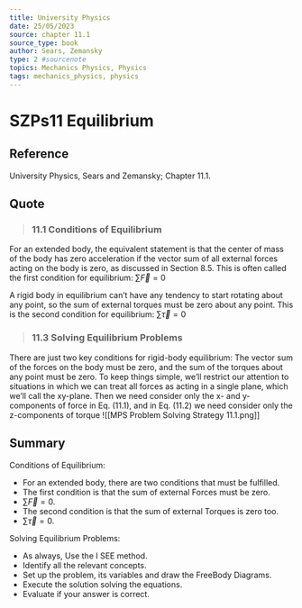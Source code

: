 ```yaml
---
title: University Physics
date: 25/05/2023
source: chapter 11.1
source_type: book 
author: Sears, Zemansky
type: 2 #sourcenote
topics: Mechanics Physics, Physics
tags: mechanics_physics, physics
---
```

# SZPs11 Equilibrium

## **Reference**
University Physics, Sears and Zemansky; Chapter 11.1.

## **Quote**
> ### 11.1 Conditions of Equilibrium
For an extended body, the equivalent statement is that the center of mass of the body has zero acceleration if the vector sum of all external forces acting on the body is zero, as discussed in Section 8.5. This is often called the first condition for equilibrium:
$\sum\vec{F} = 0$
> 
A rigid body in equilibrium can’t have any tendency to start 
rotating about any point, so the sum of external torques must be zero about any 
point. This is the second condition for equilibrium:
$\sum\vec{\tau} = 0$

> ### 11.3 Solving Equilibrium Problems
There are just two key conditions for rigid-body equilibrium: The vector sum of the forces on the body must be zero, and the sum of the torques about any point must be zero. To keep things simple, we’ll restrict our attention to situations in which we can treat all forces as acting in a single plane, which we’ll call the xy-plane. Then we need consider only the x- and y-components of force in Eq. (11.1), and in Eq. (11.2) we need consider only the z-components of torque
![[MPS Problem Solving Strategy 11.1.png]]

## **Summary**
Conditions of Equilibrium:
- For an extended body, there are two conditions that must be fulfilled.
- The first condition is that the sum of external Forces must be zero.
- $\sum\vec{F} = 0$.
- The second condition is that the sum of external Torques is zero too.
- $\sum\vec{\tau} = 0$.

Solving Equilibrium Problems:
- As always, Use the I SEE method.
- Identify all the relevant concepts.
- Set up the problem, its variables and draw the FreeBody Diagrams.
- Execute the solution solving the equations.
- Evaluate if your answer is correct.
